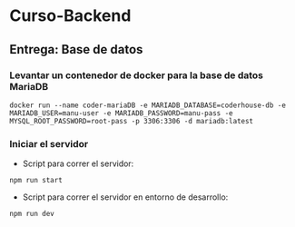# Curso-Backend
## Entrega: Base de datos

### Levantar un contenedor de docker para la base de datos MariaDB
  
```console
docker run --name coder-mariaDB -e MARIADB_DATABASE=coderhouse-db -e MARIADB_USER=manu-user -e MARIADB_PASSWORD=manu-pass -e MYSQL_ROOT_PASSWORD=root-pass -p 3306:3306 -d mariadb:latest
```

### Iniciar el servidor

* Script para correr el servidor:

`npm run start`

* Script para correr el servidor en entorno de desarrollo:

`npm run dev`

